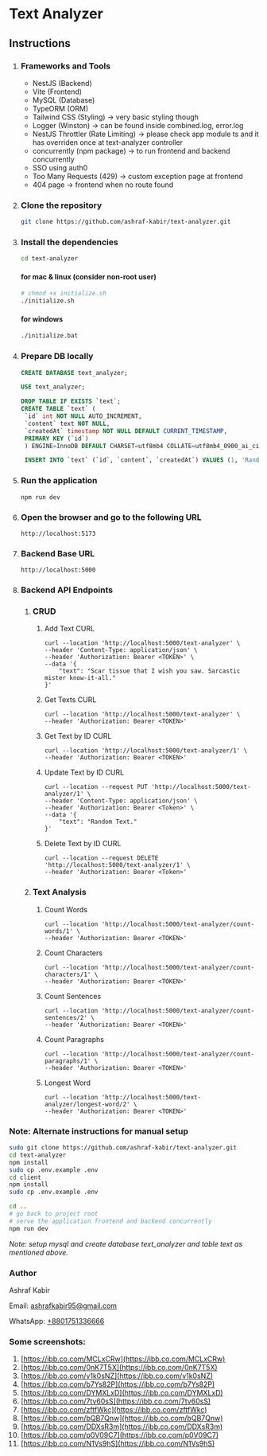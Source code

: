 # Text Analyzer

## Instructions

1. ### Frameworks and Tools
   - NestJS (Backend)
   - Vite (Frontend)
   - MySQL (Database)
   - TypeORM (ORM)
   - Tailwind CSS (Styling) -> very basic styling though
   - Logger (Winston) -> can be found inside combined.log, error.log
   - NestJS Throttler (Rate Limiting) -> please check app module ts and it has overriden once at text-analyzer controller
   - concurrently (npm package) -> to run frontend and backend concurrently
   - SSO using auth0
   - Too Many Requests (429) -> custom exception page at frontend
   - 404 page -> frontend when no route found
2. ### Clone the repository
   ```bash
   git clone https://github.com/ashraf-kabir/text-analyzer.git
   ```
3. ### Install the dependencies
   ```bash
   cd text-analyzer
   ```
   #### for mac & linux (consider non-root user)
   ```bash
   # chmod +x initialize.sh
   ./initialize.sh
   ```
   #### for windows
   ```bash
   ./initialize.bat
   ```
4. ### Prepare DB locally

   ```sql
   CREATE DATABASE text_analyzer;

   USE text_analyzer;

   DROP TABLE IF EXISTS `text`;
   CREATE TABLE `text` (
    `id` int NOT NULL AUTO_INCREMENT,
    `content` text NOT NULL,
    `createdAt` timestamp NOT NULL DEFAULT CURRENT_TIMESTAMP,
    PRIMARY KEY (`id`)
    ) ENGINE=InnoDB DEFAULT CHARSET=utf8mb4 COLLATE=utf8mb4_0900_ai_ci;

    INSERT INTO `text` (`id`, `content`, `createdAt`) VALUES (1, 'Random Text. Test Hello Dhaka.\nTest 123', '2024-09-28 01:27:04'), (2, 'Scar tissue that I wish you saw. Sarcastic mister know-it-all.', '2024-09-28 09:12:51'), (3, 'New text', '2024-09-28 11:17:28'), (4, 'Random evening', '2024-09-28 14:44:39');
   ```

5. ### Run the application
   ```
   npm run dev
   ```
6. ### Open the browser and go to the following URL
   ```
   http://localhost:5173
   ```
7. ### Backend Base URL
   ```
   http://localhost:5000
   ```
8. ### Backend API Endpoints

   1. ### CRUD

      1. Add Text CURL

         ```
         curl --location 'http://localhost:5000/text-analyzer' \
         --header 'Content-Type: application/json' \
         --header 'Authorization: Bearer <TOKEN>' \
         --data '{
             "text": "Scar tissue that I wish you saw. Sarcastic mister know-it-all."
         }'
         ```

      2. Get Texts CURL

         ```
         curl --location 'http://localhost:5000/text-analyzer' \
         --header 'Authorization: Bearer <TOKEN>'
         ```

      3. Get Text by ID CURL
         ```
         curl --location 'http://localhost:5000/text-analyzer/1' \
         --header 'Authorization: Bearer <TOKEN>'
         ```
      4. Update Text by ID CURL
         ```
         curl --location --request PUT 'http://localhost:5000/text-analyzer/1' \
         --header 'Content-Type: application/json' \
         --header 'Authorization: Bearer <Token>' \
         --data '{
             "text": "Random Text."
         }'
         ```
      5. Delete Text by ID CURL
         ```
         curl --location --request DELETE 'http://localhost:5000/text-analyzer/1' \
         --header 'Authorization: Bearer <Token>'
         ```

   2. ### Text Analysis
      1. Count Words
         ```
         curl --location 'http://localhost:5000/text-analyzer/count-words/1' \
         --header 'Authorization: Bearer <TOKEN>'
         ```
      2. Count Characters
         ```
         curl --location 'http://localhost:5000/text-analyzer/count-characters/1' \
         --header 'Authorization: Bearer <TOKEN>'
         ```
      3. Count Sentences
         ```
         curl --location 'http://localhost:5000/text-analyzer/count-sentences/2' \
         --header 'Authorization: Bearer <TOKEN>'
         ```
      4. Count Paragraphs
         ```
         curl --location 'http://localhost:5000/text-analyzer/count-paragraphs/1' \
         --header 'Authorization: Bearer <TOKEN>'
         ```
      5. Longest Word
         ```
         curl --location 'http://localhost:5000/text-analyzer/longest-word/2' \
         --header 'Authorization: Bearer <TOKEN>'
         ```



### Note: Alternate instructions for manual setup

```bash
sudo git clone https://github.com/ashraf-kabir/text-analyzer.git
cd text-analyzer
npm install
sudo cp .env.example .env
cd client
npm install
sudo cp .env.example .env

cd ..
# go back to project root
# serve the application frontend and backend concurrently
npm run dev
```
*Note: setup mysql and create database text_analyzer and table text as mentioned above.*


### Author

Ashraf Kabir

Email: ashrafkabir95@gmail.com

WhatsApp: [+8801751336666](https://wa.me/+8801751336666)

### Some screenshots: 
1. [https://ibb.co.com/MCLxCRw](https://ibb.co.com/MCLxCRw)
2. [https://ibb.co.com/0nK7T5X](https://ibb.co.com/0nK7T5X)
3. [https://ibb.co.com/v1k0sNZ](https://ibb.co.com/v1k0sNZ)
4. [https://ibb.co.com/b7Ys82P](https://ibb.co.com/b7Ys82P)
5. [https://ibb.co.com/DYMXLxD](https://ibb.co.com/DYMXLxD)
6. [https://ibb.co.com/7tv60sS](https://ibb.co.com/7tv60sS)
7. [https://ibb.co.com/zftfWkc](https://ibb.co.com/zftfWkc)
8. [https://ibb.co.com/bQB7Qnw](https://ibb.co.com/bQB7Qnw)
9. [https://ibb.co.com/DDXsR3m](https://ibb.co.com/DDXsR3m)
10. [https://ibb.co.com/p0V09C7](https://ibb.co.com/p0V09C7)
11. [https://ibb.co.com/N1Vs9hS](https://ibb.co.com/N1Vs9hS)